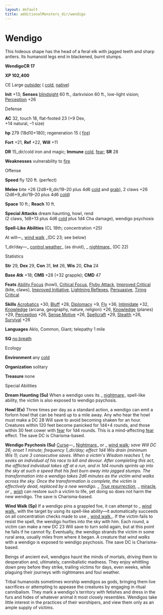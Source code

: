 ```yaml
---
layout: default
title: additionalMonsters_dir/wendigo
---
```

# Wendigo

This hideous shape has the head of a feral elk with jagged teeth and sharp antlers. Its humanoid legs end in blackened, burnt stumps.

**WendigoCR 17**

**XP 102,400**

CE Large [outsider](monsters_dir/creatureTypes#_outsider) ( [cold](monsters_dir/creatureTypes#_cold-subtype), [native](monsters_dir/creatureTypes#_native-subtype))

**Init** +13; **Senses** [blindsight](monsters_dir/universalMonsterRules#_blindsight) 60 ft., darkvision 60 ft., low-light vision; [Perception](additionalMonsters_dir/../skills_dir/perception#_perception) +26

Defense

**AC** 32, touch 18, flat-footed 23 (+9 Dex,   
+14 natural, –1 size)

**hp** 279 (18d10+180); regeneration 15 ( [fire](monsters_dir/creatureTypes#_fire-subtype))

**Fort** +21, **Ref** +22, **Will** +11

**DR** 15_dir/cold iron and magic; **Immune** [cold](monsters_dir/creatureTypes#_cold-subtype), [fear](monsters_dir/universalMonsterRules#_fear-(su-or-sp)); **SR** 28

**Weaknesses** vulnerability to [fire](monsters_dir/creatureTypes#_fire-subtype)

Offense

**Speed** fly 120 ft. (perfect)

**Melee** bite +26 (2d8+9_dir/19–20 plus 4d6 [cold](monsters_dir/creatureTypes#_cold-subtype) and [grab](monsters_dir/universalMonsterRules#_grab)), 2 claws +26 (2d6+9_dir/19–20 plus 4d6 [cold](monsters_dir/creatureTypes#_cold-subtype))

**Space** 10 ft.; **Reach** 10 ft.

**Special Attacks** dream haunting, howl, rend   
(2 claws, 1d8+13 plus 4d6 [cold](monsters_dir/creatureTypes#_cold-subtype) plus 1d4 Cha damage), wendigo psychosis

**Spell-Like Abilities** (CL 18th; concentration +25)

At will—_ [wind walk](additionalMonsters_dir/../spells_dir/windWalk#_wind-walk) _(DC 23; see below)

1_dir/day—_ [control weather](additionalMonsters_dir/../spells_dir/controlWeather#_control-weather)_ (as druid), _ [nightmare](additionalMonsters_dir/../spells_dir/nightmare#_nightmare)_ (DC 22)

Statistics

**Str** 29, **Dex** 29, **Con** 31, **Int** 26, **Wis** 20, **Cha** 24

**Base Atk** +18; **CMB** +28 (+32 grapple); **CMD** 47

**Feats** [Ability Focus](additionalMonsters_dir/../monsters_dir/monsterFeats#_ability-focus) (howl), [Critical Focus](additionalMonsters_dir/../feats#_critical-focus), [Flyby Attack](additionalMonsters_dir/../monsters_dir/monsterFeats#_flyby-attack), [Improved Critical](additionalMonsters_dir/../feats#_improved-critical) (bite, claws), [Improved Initiative](additionalMonsters_dir/../feats#_improved-initiative), [Lightning Reflexes](additionalMonsters_dir/../feats#_lightning-reflexes), [Persuasive](additionalMonsters_dir/../feats#_persuasive), [Tiring Critical](additionalMonsters_dir/../feats#_tiring-critical)

**Skills** [Acrobatics](additionalMonsters_dir/../skills_dir/acrobatics#_acrobatics) +30, [Bluff](additionalMonsters_dir/../skills_dir/bluff#_bluff) +28, [Diplomacy](additionalMonsters_dir/../skills_dir/diplomacy#_diplomacy) +9, [Fly](additionalMonsters_dir/../skills_dir/fly#_fly) +36, [Intimidate](additionalMonsters_dir/../skills_dir/intimidate#_intimidate) +32, [Knowledge](additionalMonsters_dir/../skills_dir/knowledge#_knowledge) (arcana, geography, nature, religion) +26, [Knowledge](additionalMonsters_dir/../skills_dir/knowledge#_knowledge) (planes) +29, [Perception](additionalMonsters_dir/../skills_dir/perception#_perception) +26, [Sense Motive](additionalMonsters_dir/../skills_dir/senseMotive#_sense-motive) +26, [Spellcraft](additionalMonsters_dir/../skills_dir/spellcraft#_spellcraft) +29, [Stealth](additionalMonsters_dir/../skills_dir/stealth#_stealth) +26, [Survival](additionalMonsters_dir/../skills_dir/survival#_survival) +26

**Languages** Aklo, Common, Giant; telepathy 1 mile

**SQ** [no breath](monsters_dir/universalMonsterRules#_no-breath)

Ecology

**Environment** any [cold](monsters_dir/creatureTypes#_cold-subtype)

**Organization** solitary

**Treasure** none

Special Abilities

**Dream Haunting (Su)** When a wendigo uses its _ [nightmare](additionalMonsters_dir/../spells_dir/nightmare#_nightmare)_ spell-like ability, the victim is also exposed to wendigo psychosis.

**Howl (Ex)** Three times per day as a standard action, a wendigo can emit a forlorn howl that can be heard up to a mile away. Any who hear the howl must make a DC 28 Will save to avoid becoming shaken for an hour. Creatures within 120 feet become panicked for 1d4+4 rounds, and those within 30 feet cower with [fear](monsters_dir/universalMonsterRules#_fear-(su-or-sp)) for 1d4 rounds. This is a mind-affecting [fear](monsters_dir/universalMonsterRules#_fear-(su-or-sp)) effect. The save DC is Charisma-based.

**Wendigo Psychosis (Su)** [Curse](monsters_dir/universalMonsterRules#_curse)—_ [Nightmare](additionalMonsters_dir/../spells_dir/nightmare#_nightmare)_ or _ [wind walk](additionalMonsters_dir/../spells_dir/windWalk#_wind-walk)_; _save_ Will DC 26; _onset_ 1 minute; _frequency_ 1_dir/day; _effect_ 1d4 Wis drain (minimum   
Wis 1); _cure_ 3 consecutive saves. When a victim's Wisdom reaches 1, he seeks an individual of his race to kill and devour. After completing this act, the afflicted individual takes off at a run, and in 1d4 rounds sprints up into the sky at such a speed that his feet burn away into jagged stumps. The transformation into a wendigo takes 2d6 minutes as the victim _wind walks_ across the sky. Once the transformation is complete, the victim is effectively dead, replaced by a new wendigo. _ [True resurrection](additionalMonsters_dir/../spells_dir/trueResurrection#_true-resurrection)_, _ [miracle](additionalMonsters_dir/../spells_dir/miracle#_miracle)_, or _ [wish](additionalMonsters_dir/../spells_dir/wish#_wish)_ can restore such a victim to life, yet doing so does not harm the new wendigo. The save is Charisma-based.

**Wind Walk (Sp)** If a wendigo pins a grappled foe, it can attempt to _ [wind walk](additionalMonsters_dir/../spells_dir/windWalk#_wind-walk)_ with the target by using its spell-like ability—it automatically succeeds on all concentration checks made to use _ [wind walk](additionalMonsters_dir/../spells_dir/windWalk#_wind-walk)_. If the victim fails to resist the spell, the wendigo hurtles into the sky with him. Each round, a victim can make a new DC 23 Will save to turn solid again, but at this point he falls if he cannot fly. Eventually, the wendigo strands the victim in some rural area, usually miles from where it began. A creature that _wind walks_ with a wendigo is exposed to wendigo psychosis. The save DC is Charisma-based.

Beings of ancient evil, wendigos haunt the minds of mortals, driving them to desperation and, ultimately, cannibalistic madness. They enjoy whittling down prey before they strike, trailing victims for days, even weeks, while plaguing their journeys with nightmares and foul weather.

Tribal humanoids sometimes worship wendigos as gods, bringing them live sacrifices or attempting to appease the creatures by engaging in ritual cannibalism. They mark a wendigo's territory with fetishes and dress in the furs and hides of whatever animal it most closely resembles. Wendigos take little interest in the practices of their worshipers, and view them only as an ample supply of victims.

